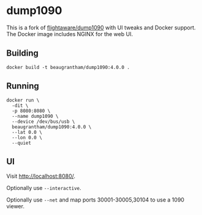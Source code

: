 # dump1090

This is a fork of [flightaware/dump1090](https://github.com/flightaware/dump1090) with UI tweaks and Docker support. The Docker image includes NGINX for the web UI.

## Building

```
docker build -t beaugrantham/dump1090:4.0.0 .
```

## Running

```
docker run \
  -dit \
  -p 8080:8080 \
  --name dump1090 \
  --device /dev/bus/usb \
  beaugrantham/dump1090:4.0.0 \
  --lat 0.0 \
  --lon 0.0 \
  --quiet
```

## UI

Visit [http://localhost:8080/](http://localhost:8080/).

Optionally use `--interactive`.

Optionally use `--net` and map ports 30001-30005,30104 to use a 1090 viewer.

